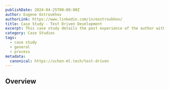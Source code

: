 ```yaml
---
publishDate: 2024-04-25T00:00:00Z
author: Eugene Ostroukhov
authorLink: https://www.linkedin.com/in/eostroukhov/
title: Case Study - Test Driven Development
excerpt: This case study details the past experience of the author with Test Driven Development (TDD) and how it improved the deliverable quality.
category: Case Studies
tags:
  - case study
  - general
  - process
metadata:
  canonical: https://uchen-ml.tech/test-driven
---
```

## Overview